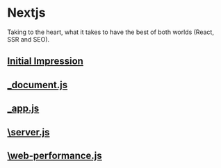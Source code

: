 # Nextjs

Taking to the heart, what it takes to have the best of both worlds (React, SSR and SEO).

## [Initial Impression](./initial-impression)

## [\_document.js](./_document)

## [\_app.js](./_app)

## [\server.js](./server)

## [\web-performance.js](./web-performance)
